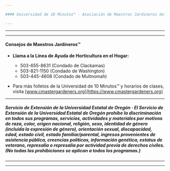 ```yaml
---

#### Universidad de 10 Minutos™ · Asociación de Maestros Jardineros del Condado de Clackamas · En colaboración y apoyo al Programa de Maestros Jardineros™ de Extensión de OSU

---
```


---

---

#### Consejos de Maestros Jardineros™

- **Llama a la Línea de Ayuda de Horticultura en el Hogar:**
  - 503-655-8631 (Condado de Clackamas)
  - 503-821-1150 (Condado de Washington)
  - 503-445-4608 (Condado de Multnomah)

- Para más folletos de la Universidad de 10 Minutos™ y horarios de clases, visita [www.cmastergardeners.org](https://www.cmastergardeners.org)

---

##### Servicio de Extensión de la Universidad Estatal de Oregón · El Servicio de Extensión de la Universidad Estatal de Oregón prohíbe la discriminación en todos sus programas, servicios, actividades y materiales por motivos de raza, color, origen nacional, religión, sexo, identidad de género (incluida la expresión de género), orientación sexual, discapacidad, edad, estado civil, estado familiar/parental, ingresos provenientes de asistencia pública, creencias políticas, información genética, estatus de veterano, represalia o represalia por actividad previa de derechos civiles. (No todas las prohibiciones se aplican a todos los programas.)

---
---